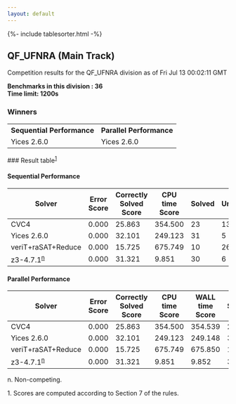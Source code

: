 ```yaml
---
layout: default
---
```

{%- include tablesorter.html -%}

##  QF_UFNRA (Main Track)

Competition results for the QF_UFNRA division as of Fri Jul 13 00:02:11 GMT

**Benchmarks in this division : 36  
Time limit: 1200s** 

### Winners
<table >
<tr><th class="center">Sequential Performance</th><th class="center">Parallel Performance</th></tr>
<tr class="center"><td>Yices 2.6.0</td><td>Yices 2.6.0</td></tr></table>
### Result table<sup><a href="#fn1">1</a></sup>

#### Sequential Performance

<table id="sequential" class="result sorted">
<thead><tr class="center">
  <th>Solver</th>
  <th>Error Score</th>
  <th>Correctly Solved Score</th>
  <th>CPU time Score</th>
  <th>Solved</th>
  <th>Unsolved</th>
</tr></thead><tr>
  <td>CVC4</td>
  <td>0.000</td>
  <td>25.863</td>
  <td>354.500</td>
<td>23</td>
<td>13</td>
</tr><tr>
  <td>Yices 2.6.0</td>
  <td>0.000</td>
  <td>32.101</td>
  <td>249.123</td>
<td>31</td>
<td>5</td>
</tr><tr>
  <td>veriT+raSAT+Reduce</td>
  <td>0.000</td>
  <td>15.725</td>
  <td>675.749</td>
<td>10</td>
<td>26</td>
</tr><tr>
  <td>z3-4.7.1<SUP><a href="#fn">n</a></SUP></td>
  <td>0.000</td>
  <td>31.321</td>
  <td>9.851</td>
<td>30</td>
<td>6</td>
</tr></table>

#### Parallel Performance

<table id="parallel" class="result sorted">
<thead><tr class="center">
  <th>Solver</th>
  <th>Error Score</th>
  <th>Correctly Solved Score</th>
  <th>CPU time Score</th>
  <th>WALL time Score</th>
  <th>Solved</th>
  <th>Unsolved</th>
</tr></thead><tr>
  <td>CVC4</td>
<td>0.000</td><td>25.863</td><td>354.500</td><td>354.539</td><td>23</td><td>13</td></tr><tr>
  <td>Yices 2.6.0</td>
<td>0.000</td><td>32.101</td><td>249.123</td><td>249.148</td><td>31</td><td>5</td></tr><tr>
  <td>veriT+raSAT+Reduce</td>
<td>0.000</td><td>15.725</td><td>675.749</td><td>675.850</td><td>10</td><td>26</td></tr><tr>
  <td>z3-4.7.1<SUP><a href="#fn">n</a></SUP></td>
<td>0.000</td><td>31.321</td><td>9.851</td><td>9.852</td><td>30</td><td>6</td></tr></table>
 <span id="fn"> n. Non-competing. </span>

 <span id="fn1"> 1. Scores are computed according to Section 7 of the rules. </span>


